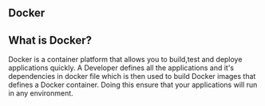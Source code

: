 ## Docker

## What is Docker?
Docker is a container platform that allows you to build,test and deploye applications quickly. A Developer defines all the applications and it's dependencies in docker file which is then used to build Docker images that defines a Docker container. Doing this ensure that your applications will run in any environment.
